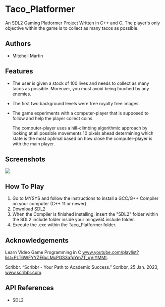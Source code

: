 
# Taco_Platformer

An SDL2 Gaming Platformer Project Written in C++ and C. The player's only objective within the game is to collect as many tacos as possible.
## Authors
- Mitchell Martin
## Features

- The user is given a stock of 100 lives and
  needs to collect as many tacos as possible.
  Moreover, you must avoid being touched by
  any enemies.
- The first two background levels were free royalty free images.
- The game experiments with a computer-player that is
  supposed to follow and help the player collect coins.
  
  The computer-player uses a hill-climbing algorithmic approach by looking at all possible movements 10 pixels ahead determining which state is the most optimal based on how close the computer-player is with the main player. 
  


## Screenshots
<p float="left">
   <img src="https://i.postimg.cc/DyxWmG2g/try-screen.png width="790" />
</p>

## How To Play

1. Go to MYSYS and follow the instructions to install a GCC/G++ Compiler on your computer (C++ 11 or newer)
2. Download SDL2
3. When the Compiler is finished installing, insert the "SDL2" folder within the SDL2 include folder
   inside your mingw64 include folder.
4. Execute the .exe within the Taco_Platformer folder.

## Acknowledgements

Learn Video Game Programming in C www.youtube.com/playlist?list=PLT6WFYYZE6uLMcPGS3qfpYm7T_gViYMMt.

Scribbr. “Scribbr - Your Path to Academic Success.” Scribbr, 25 Jan. 2023, www.scribbr.com.

## API References

- SDL2
